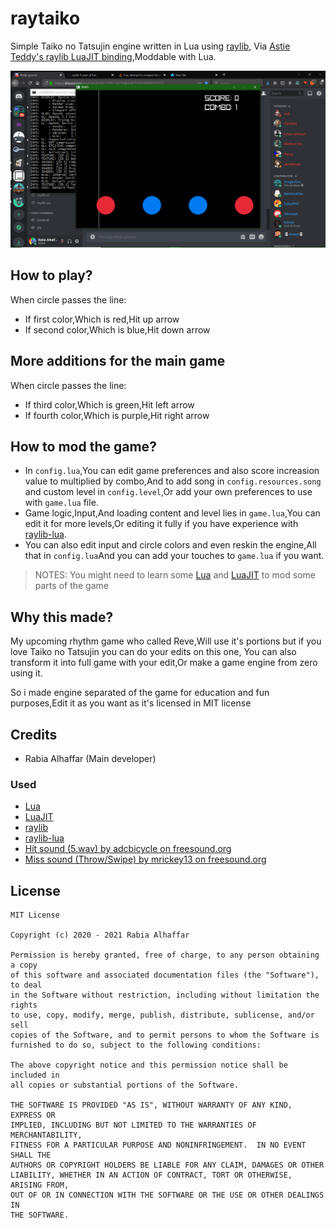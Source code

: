 # raytaiko
Simple Taiko no Tatsujin engine written in Lua using [raylib](http://www.raylib.com), Via [Astie Teddy's raylib LuaJIT binding](https://github.com/TSnake41/raylib-lua),Moddable with Lua.

<img src="https://github.com/Rabios/raytaiko/blob/master/Screenshot%20(193).png">

## How to play?

When circle passes the line:

- If first color,Which is red,Hit up arrow
- If second color,Which is blue,Hit down arrow

## More additions for the main game

When circle passes the line:

- If third color,Which is green,Hit left arrow
- If fourth color,Which is purple,Hit right arrow

## How to mod the game?

- In `config.lua`,You can edit game preferences and also score increasion value to multiplied by combo,And to add song in `config.resources.song` and custom level in `config.level`,Or add your own preferences to use with `game.lua` file.
- Game logic,Input,And loading content and level lies in `game.lua`,You can edit it for more levels,Or editing it fully if you have experience with [raylib-lua](https://github.com/TSnake41/raylib-lua).
- You can also edit input and circle colors and even reskin the engine,All that in `config.lua`And you can add your touches to `game.lua` if you want.

> NOTES: You might need to learn some [Lua](https://lua.org) and [LuaJIT](https://luajit.org) to mod some parts of the game

## Why this made?

My upcoming rhythm game who called Reve,Will use it's portions but if you love Taiko no Tatsujin you can do your edits on this one, You can also transform it into full game with your edit,Or make a game engine from zero using it.

So i made engine separated of the game for education and fun purposes,Edit it as you want as it's licensed in MIT license

## Credits

- Rabia Alhaffar (Main developer)

### Used

- [Lua](https://lua.org)
- [LuaJIT](https://luajit.org)
- [raylib](http://www.raylib.com)
- [raylib-lua](https://github.com/TSnake41/raylib-lua)
- [Hit sound (5.wav) by adcbicycle on freesound.org](https://freesound.org/people/adcbicycle/sounds/13909)
- [Miss sound (Throw/Swipe) by mrickey13 on freesound.org](https://freesound.org/people/mrickey13/sounds/515625)

## License
```
MIT License

Copyright (c) 2020 - 2021 Rabia Alhaffar

Permission is hereby granted, free of charge, to any person obtaining a copy
of this software and associated documentation files (the "Software"), to deal
in the Software without restriction, including without limitation the rights
to use, copy, modify, merge, publish, distribute, sublicense, and/or sell
copies of the Software, and to permit persons to whom the Software is
furnished to do so, subject to the following conditions:

The above copyright notice and this permission notice shall be included in
all copies or substantial portions of the Software.

THE SOFTWARE IS PROVIDED "AS IS", WITHOUT WARRANTY OF ANY KIND, EXPRESS OR
IMPLIED, INCLUDING BUT NOT LIMITED TO THE WARRANTIES OF MERCHANTABILITY,
FITNESS FOR A PARTICULAR PURPOSE AND NONINFRINGEMENT.  IN NO EVENT SHALL THE
AUTHORS OR COPYRIGHT HOLDERS BE LIABLE FOR ANY CLAIM, DAMAGES OR OTHER
LIABILITY, WHETHER IN AN ACTION OF CONTRACT, TORT OR OTHERWISE, ARISING FROM,
OUT OF OR IN CONNECTION WITH THE SOFTWARE OR THE USE OR OTHER DEALINGS IN
THE SOFTWARE.
```
